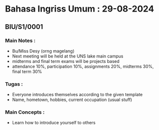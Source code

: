 # Bahasa Ingriss Umum : 29-08-2024
## BIU/S1/0001

### Main Notes :
- Bu/Miss Desy (orng magelang)
- Next meeting will be held at the UNS lake main campus
- midterms and final term exams will be projects based
- attendance 10%, participation 10%, assignments 20%, midterms 30%, final term 30%

### Tugas :
- Everyone introduces themselves according to the given template
- Name, hometown, hobbies, current occupation (usual stuff)

### Main Concepts :
- Learn how to introduce yourself to others
